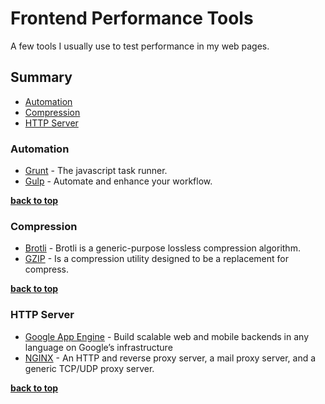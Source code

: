 Frontend Performance Tools
==============

A few tools I usually use to test performance in my web pages.

## Summary

- [Automation](#automation)
- [Compression](#compression)
- [HTTP Server](#http-server)


### Automation

- [Grunt](https://gruntjs.com/) - The javascript task runner.
- [Gulp](http://gulpjs.com/) - Automate and enhance your workflow.

**[back to top](#summary)**


### Compression

- [Brotli](https://github.com/google/brotli) - Brotli is a generic-purpose lossless compression algorithm.
- [GZIP](http://www.gzip.org/) - Is a compression utility designed to be a replacement for compress.

**[back to top](#summary)**


### HTTP Server

- [Google App Engine](https://cloud.google.com/appengine/) - Build scalable web and mobile backends in any language on Google’s infrastructure
- [NGINX](https://nginx.org/en/) - An HTTP and reverse proxy server, a mail proxy server, and a generic TCP/UDP proxy server.

**[back to top](#summary)**
